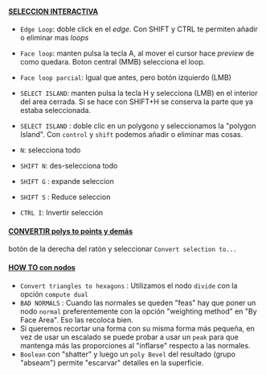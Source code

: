 #### <ins>SELECCION INTERACTIVA</ins>

- `Edge Loop`: doble click en el *edge*. Con SHIFT y CTRL te permiten añadir o eliminar mas *loops*
- `Face loop`: manten pulsa la tecla A, al mover el cursor hace *preview* de como quedara. Boton central (MMB) selecciona el loop.
- `Face loop parcial`: Igual que antes, pero botón izquierdo (LMB)
- `SELECT ISLAND`: manten pulsa la tecla H y selecciona (LMB) en el interior del area cerrada. Si se hace con SHIFT+H se conserva la parte que ya estaba seleccionada.
- `SELECT ISLAND` : doble clic en un polygono y seleccionamos la "polygon Island". Con `control` y `shift` podemos añadir o eliminar mas cosas.
  
- `N`: selecciona todo
- `SHIFT N`: des-selecciona todo
- `SHIFT G` : expande seleccion
- `SHIFT S` : Reduce seleccion
- `CTRL I`: Invertir selección

#### <ins>CONVERTIR polys to points y demás</ins>

botón de la derecha del ratón y seleccionar `Convert selection to...`

#### <ins>HOW TO con nodos</ins>

- `Convert triangles to hexagons` : Utilizamos el nodo `divide` con la opción `compute dual`
- `BAD NORMALS` : Cuando las normales se queden "feas" hay que poner un nodo `normal` preferentemente con la opción "weighting method" en "By Face Area". Eso las recoloca bien.
- Si queremos recortar una forma con su misma forma más pequeña, en vez de usar un escalado se puede probar a usar un `peak` para que mantenga más las proporciones al "inflarse" respecto a las normales.
- `Boolean` con "shatter" y luego un `poly Bevel` del resultado (grupo "abseam") permite "escarvar" detalles en la superficie.

